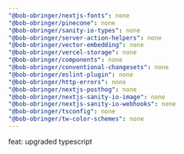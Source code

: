```yaml
---
"@bob-obringer/nextjs-fonts": none
"@bob-obringer/pinecone": none
"@bob-obringer/sanity-io-types": none
"@bob-obringer/server-action-helpers": none
"@bob-obringer/vector-embedding": none
"@bob-obringer/vercel-storage": none
"@bob-obringer/components": none
"@bob-obringer/conventional-changesets": none
"@bob-obringer/eslint-plugin": none
"@bob-obringer/http-errors": none
"@bob-obringer/nextjs-posthog": none
"@bob-obringer/nextjs-sanity-io-image": none
"@bob-obringer/nextjs-sanity-io-webhooks": none
"@bob-obringer/tsconfig": none
"@bob-obringer/tw-color-schemes": none
---
```


feat: upgraded typescript
